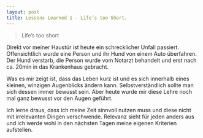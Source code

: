 ```yaml
---
layout: post
title: Lessons Learned 1 - Life’s too Short.
---
```


> Life’s too short

Direkt vor meiner Haustür ist heute ein schrecklicher Unfall passiert. Offensichtlich wurde eine Person und ihr Hund von einem Auto überfahren. Der Hund verstarb, die Person wurde vom Notarzt behandelt und erst nach ca. 20min in das Krankenhaus gebracht. 

Was es mir zeigt ist, dass das Leben kurz ist und es sich innerhalb eines kleinen, winzigen Augenblicks ändern kann. Selbstverständlich sollte man sich dessen immer bewusst sein. Aber heute wurde mir diese Lehre noch mal ganz bewusst vor den Augen geführt. 

Ich lerne draus, dass ich meine Zeit sinnvoll nutzen muss und diese nicht mit irrelevanten Dingen verschwende. Relevanz sieht für jeden anders aus und ich werde wohl in den nächsten Tagen meine eigenen Kriterien aufstellen.



